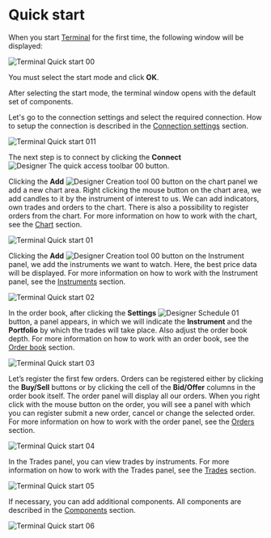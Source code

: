 # Quick start

When you start [Terminal](Terminal.md) for the first time, the following window will be displayed:

![Terminal Quick start 00](../images/Terminal_Quick_start_00.png)

You must select the start mode and click **OK**.

After selecting the start mode, the terminal window opens with the default set of components.

Let's go to the connection settings and select the required connection. How to setup the connection is described in the [Connection settings](Terminal_Connection_settings.md) section.

![Terminal Quick start 011](../images/Terminal_Quick_start_011.png)

The next step is to connect by clicking the **Connect** ![Designer The quick access toolbar 00](../images/Designer_quick_access_toolbar_00.png) button.

Clicking the **Add** ![Designer Creation tool 00](../images/Designer_Creation_tool_00.png) button on the chart panel we add a new chart area. Right clicking the mouse button on the chart area, we add candles to it by the instrument of interest to us. We can add indicators, own trades and orders to the chart. There is also a possibility to register orders from the chart. For more information on how to work with the chart, see the [Chart](Terminal_Chart.md) section.

![Terminal Quick start 01](../images/Terminal_Quick_start_01.png)

Clicking the **Add** ![Designer Creation tool 00](../images/Designer_Creation_tool_00.png) button on the Instrument panel, we add the instruments we want to watch. Here, the best price data will be displayed. For more information on how to work with the Instrument panel, see the [Instruments](Terminal_Securities.md) section.

![Terminal Quick start 02](../images/Terminal_Quick_start_02.png)

In the order book, after clicking the **Settings** ![Designer Schedule 01](../images/Designer_Schedule_01.png) button, a panel appears, in which we will indicate the **Instrument** and the **Portfolio** by which the trades will take place. Also adjust the order book depth. For more information on how to work with an order book, see the [Order book](Terminal_Depth_Panel2.md) section.

![Terminal Quick start 03](../images/Terminal_Quick_start_03.png)

Let’s register the first few orders. Orders can be registered either by clicking the **Buy\/Sell** buttons or by clicking the cell of the **Bid\/Offer** columns in the order book itself. The order panel will display all our orders. When you right click with the mouse button on the order, you will see a panel with which you can register submit a new order, cancel or change the selected order. For more information on how to work with the order panel, see the [Orders](Terminal_Orders.md) section.

![Terminal Quick start 04](../images/Terminal_Quick_start_04.png)

In the Trades panel, you can view trades by instruments. For more information on how to work with the Trades panel, see the [Trades](Terminal_Trades.md) section.

![Terminal Quick start 05](../images/Terminal_Quick_start_05.png)

If necessary, you can add additional components. All components are described in the [Components](Terminal_Components.md) section.

![Terminal Quick start 06](../images/Terminal_Quick_start_06.png)
